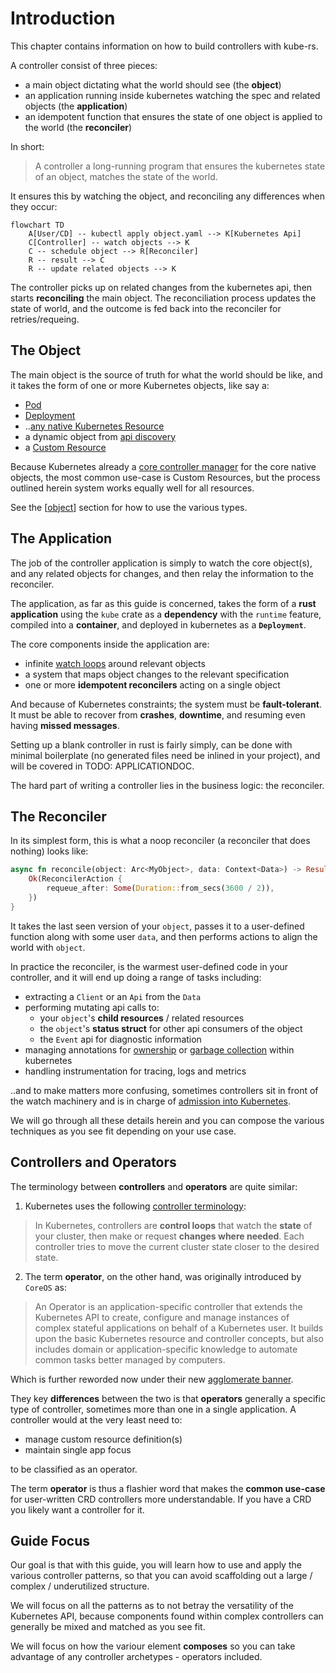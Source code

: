 # Introduction

This chapter contains information on how to build controllers with kube-rs.

A controller consist of three pieces:

- a main object dictating what the world should see (the **object**)
- an application running inside kubernetes watching the spec and related objects (the **application**)
- an idempotent function that ensures the state of one object is applied to the world (the **reconciler**)

In short:

> A controller a long-running program that ensures the kubernetes state of an object, matches the state of the world.

It ensures this by watching the object, and reconciling any differences when they occur:

```mermaid
flowchart TD
    A[User/CD] -- kubectl apply object.yaml --> K[Kubernetes Api]
    C[Controller] -- watch objects --> K
    C -- schedule object --> R[Reconciler]
    R -- result --> C
    R -- update related objects --> K
```

The controller picks up on related changes from the kubernetes api, then starts **reconciling** the main object. The reconciliation process updates the state of world, and the outcome is fed back into the reconciler for retries/requeing.

## The Object

The main object is the source of truth for what the world should be like, and it takes the form of one or more Kubernetes objects, like say a:

- [Pod](https://arnavion.github.io/k8s-openapi/v0.14.x/k8s_openapi/api/core/v1/struct.Pod.html)
- [Deployment](https://arnavion.github.io/k8s-openapi/v0.14.x/k8s_openapi/api/apps/v1/struct.Deployment.html)
- ..[any native Kubernetes Resource](https://arnavion.github.io/k8s-openapi/v0.14.x/k8s_openapi/trait.Resource.html#implementors)
- a dynamic object from [api discovery](https://docs.rs/kube/latest/kube/discovery/index.html)
- a [Custom Resource](https://kubernetes.io/docs/tasks/extend-kubernetes/custom-resources/custom-resource-definitions/)

Because Kubernetes already a [core controller manager](https://kubernetes.io/docs/reference/command-line-tools-reference/kube-controller-manager/) for the core native objects, the most common use-case is Custom Resources, but the process outlined herein system works equally well for all resources.

See the [[object]] section for how to use the various types.

## The Application

The job of the controller application is simply to watch the core object(s), and any related objects for changes, and then relay the information to the reconciler.

The application, as far as this guide is concerned, takes the form of a **rust application** using the `kube` crate as a **dependency** with the `runtime` feature, compiled into a **container**, and deployed in kubernetes as a **`Deployment`**.

The core components inside the application are:

- infinite [watch loops](https://kubernetes.io/docs/reference/using-api/api-concepts/#efficient-detection-of-changes) around relevant objects
- a system that maps object changes to the relevant specification
- one or more **idempotent reconcilers** acting on a single object

And because of Kubernetes constraints; the system must be **fault-tolerant**. It must be able to recover from **crashes**, **downtime**, and resuming even having **missed messages**.

Setting up a blank controller in rust is fairly simply, can be done with minimal boilerplate (no generated files need be inlined in your project), and will be covered in TODO: APPLICATIONDOC.

The hard part of writing a controller lies in the business logic: the reconciler.

## The Reconciler

In its simplest form, this is what a noop reconciler (a reconciler that does nothing) looks like:

```rust
async fn reconcile(object: Arc<MyObject>, data: Context<Data>) -> Result<ReconcilerAction, Error> {
    Ok(ReconcilerAction {
        requeue_after: Some(Duration::from_secs(3600 / 2)),
    })
}
```

It takes the last seen version of your `object`, passes it to a user-defined function along with some user `data`, and then performs actions to align the world with `object`.

In practice the reconciler, is the warmest user-defined code in your controller, and it will end up doing a range of tasks including:

- extracting a `Client` or an `Api` from the `Data`
- performing mutating api calls to:
  * your `object`'s **child resources** / related resources
  * the `object`'s **status struct** for other api consumers of the object
  * the `Event` api for diagnostic information
- managing annotations for [ownership](https://kubernetes.io/docs/concepts/overview/working-with-objects/owners-dependents/) or [garbage collection](https://kubernetes.io/docs/concepts/overview/working-with-objects/finalizers/) within kubernetes
- handling instrumentation for tracing, logs and metrics

..and to make matters more confusing, sometimes controllers sit in front of the watch machinery and is in charge of [admission into Kubernetes](https://kubernetes.io/docs/reference/access-authn-authz/admission-controllers/).

We will go through all these details herein and you can compose the various techniques as you see fit depending on your use case.

## Controllers and Operators

The terminology between **controllers** and **operators** are quite similar:

1. Kubernetes uses the following [controller terminology](https://kubernetes.io/docs/concepts/architecture/controller/):

> In Kubernetes, controllers are **control loops** that watch the **state** of your cluster, then make or request **changes where needed**. Each controller tries to move the current cluster state closer to the desired state.

2. The term **operator**, on the other hand, was originally introduced by `CoreOS` as:

> An Operator is an application-specific controller that extends the Kubernetes API to create, configure and manage instances of complex stateful applications on behalf of a Kubernetes user. It builds upon the basic Kubernetes resource and controller concepts, but also includes domain or application-specific knowledge to automate common tasks better managed by computers.

Which is further reworded now under their new [agglomerate banner](https://cloud.redhat.com/learn/topics/operators).

They key **differences** between the two is that **operators** generally a specific type of controller, sometimes more than one in a single application. A controller would at the very least need to:

- manage custom resource definition(s)
- maintain single app focus

to be classified as an operator.

The term **operator** is thus a flashier word that makes the **common use-case** for user-written CRD controllers more understandable. If you have a CRD you likely want a controller for it.

## Guide Focus

Our goal is that with this guide, you will learn how to use and apply the various controller patterns, so that you can avoid scaffolding out a large / complex / underutilized structure.

We will focus on all the patterns as to not betray the versatility of the Kubernetes API, because components found within complex controllers can generally be mixed and matched as you see fit.

We will focus on how the variour element **composes** so you can take advantage of any controller archetypes - operators included.


[//begin]: # "Autogenerated link references for markdown compatibility"
[object]: object "The Object"
[//end]: # "Autogenerated link references"
